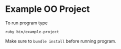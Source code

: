 # Example OO Project

To run program type
```
ruby bin/example-project
```

Make sure to `bundle install` before running program.